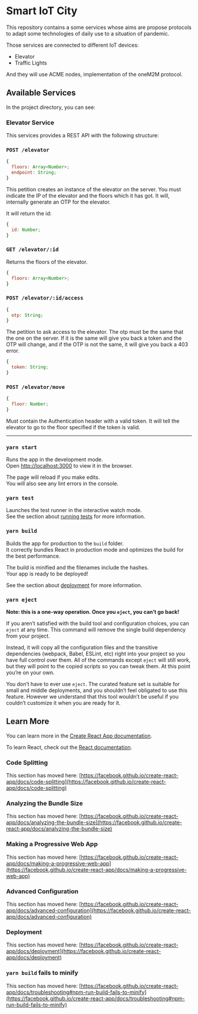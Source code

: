 # Smart IoT City

This repository contains a some services whose aims are propose protocols to adapt some technologies of daily use to a situation of pandemic.

Those services are connected to different IoT devices: 
 - Elevator
 - Traffic Lights

And they will use ACME nodes, implementation of the oneM2M protocol.

## Available Services

In the project directory, you can see:

### Elevator Service

This services provides a REST API with the following structure:

### `POST /elevator`
```javascript
{
  floors: Array<Number>;
  endpoint: String;
}
```
This petition creates an instance of the elevator on the server. You must indicate the IP of the elevator and the floors which it has got. It will, internally generate an OTP for the elevator.

It will return the id:
```javascript
{
  id: Number;
}
```

### `GET /elevator/:id`
Returns the floors of the elevator.
```javascript
{
  floors: Array<Number>;
}
```

### `POST /elevator/:id/access`
```javascript
{
  otp: String;
}
```
The petition to ask access to the elevator. The otp must be the same that the one on the server.
If it is the same will give you back a token and the OTP will change, and if the OTP is not the same, it will give you back a 403 error.
```javascript
{
  token: String;
}
```
### `POST /elevator/move`
```javascript
{
  floor: Number;
}
```
Must contain the Authentication header with a valid token. It will tell the elevator to go to the floor specified if the token is valid.


-------------------------------------------------------------------------
### `yarn start`

Runs the app in the development mode.\
Open [http://localhost:3000](http://localhost:3000) to view it in the browser.

The page will reload if you make edits.\
You will also see any lint errors in the console.

### `yarn test`

Launches the test runner in the interactive watch mode.\
See the section about [running tests](https://facebook.github.io/create-react-app/docs/running-tests) for more information.

### `yarn build`

Builds the app for production to the `build` folder.\
It correctly bundles React in production mode and optimizes the build for the best performance.

The build is minified and the filenames include the hashes.\
Your app is ready to be deployed!

See the section about [deployment](https://facebook.github.io/create-react-app/docs/deployment) for more information.

### `yarn eject`

**Note: this is a one-way operation. Once you `eject`, you can’t go back!**

If you aren’t satisfied with the build tool and configuration choices, you can `eject` at any time. This command will remove the single build dependency from your project.

Instead, it will copy all the configuration files and the transitive dependencies (webpack, Babel, ESLint, etc) right into your project so you have full control over them. All of the commands except `eject` will still work, but they will point to the copied scripts so you can tweak them. At this point you’re on your own.

You don’t have to ever use `eject`. The curated feature set is suitable for small and middle deployments, and you shouldn’t feel obligated to use this feature. However we understand that this tool wouldn’t be useful if you couldn’t customize it when you are ready for it.

## Learn More

You can learn more in the [Create React App documentation](https://facebook.github.io/create-react-app/docs/getting-started).

To learn React, check out the [React documentation](https://reactjs.org/).

### Code Splitting

This section has moved here: [https://facebook.github.io/create-react-app/docs/code-splitting](https://facebook.github.io/create-react-app/docs/code-splitting)

### Analyzing the Bundle Size

This section has moved here: [https://facebook.github.io/create-react-app/docs/analyzing-the-bundle-size](https://facebook.github.io/create-react-app/docs/analyzing-the-bundle-size)

### Making a Progressive Web App

This section has moved here: [https://facebook.github.io/create-react-app/docs/making-a-progressive-web-app](https://facebook.github.io/create-react-app/docs/making-a-progressive-web-app)

### Advanced Configuration

This section has moved here: [https://facebook.github.io/create-react-app/docs/advanced-configuration](https://facebook.github.io/create-react-app/docs/advanced-configuration)

### Deployment

This section has moved here: [https://facebook.github.io/create-react-app/docs/deployment](https://facebook.github.io/create-react-app/docs/deployment)

### `yarn build` fails to minify

This section has moved here: [https://facebook.github.io/create-react-app/docs/troubleshooting#npm-run-build-fails-to-minify](https://facebook.github.io/create-react-app/docs/troubleshooting#npm-run-build-fails-to-minify)
